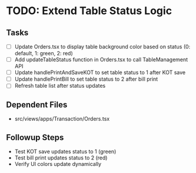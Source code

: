 # TODO: Extend Table Status Logic

## Tasks
- [ ] Update Orders.tsx to display table background color based on status (0: default, 1: green, 2: red)
- [ ] Add updateTableStatus function in Orders.tsx to call TableManagement API
- [ ] Update handlePrintAndSaveKOT to set table status to 1 after KOT save
- [ ] Update handlePrintBill to set table status to 2 after bill print
- [ ] Refresh table list after status updates

## Dependent Files
- src/views/apps/Transaction/Orders.tsx

## Followup Steps
- Test KOT save updates status to 1 (green)
- Test bill print updates status to 2 (red)
- Verify UI colors update dynamically
